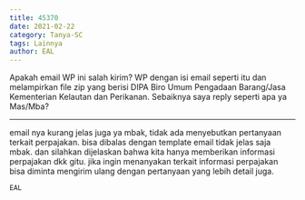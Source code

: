 ```yaml
---
title: 45370
date: 2021-02-22
category: Tanya-SC
tags: Lainnya
author: EAL
---
```


Apakah email WP ini salah kirim? WP dengan isi email seperti itu dan melampirkan file zip yang berisi DIPA Biro Umum Pengadaan Barang/Jasa Kementerian Kelautan dan Perikanan. Sebaiknya saya reply seperti apa ya Mas/Mba?

---

email nya kurang jelas juga ya mbak, tidak ada menyebutkan pertanyaan terkait perpajakan. bisa dibalas dengan template email tidak jelas saja mbak. dan silahkan dijelaskan bahwa kita hanya memberikan informasi perpajakan dkk gitu. jika ingin menanyakan terkait informasi perpajakan bisa diminta mengirim ulang dengan pertanyaan yang lebih detail juga.

`EAL`
